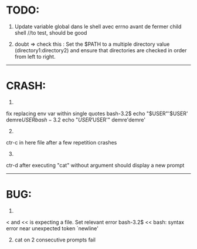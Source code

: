 # TODO:
1) Update variable global dans le shell avec errno avant de fermer child shell //to test, should be good

2) doubt => check this : Set the $PATH to a multiple directory value (directory1:directory2) and ensure that directories are checked in order from left to right.


--------

# CRASH:
1) 
fix replacing env var within single quotes
bash-3.2$ echo "$USER"'$USER'
demre$USER
bash-3.2$ echo "$USER'$USER'"
demre'demre'

2) 
ctr-c in here file after a few repetition crashes

3) 
ctr-d after executing "cat" without argument should display a new prompt



--------

# BUG:

1) 
< and <<  is expecting a file. Set relevant error
bash-3.2$ <<
bash: syntax error near unexpected token `newline'

2) cat on 2 consecutive prompts fail